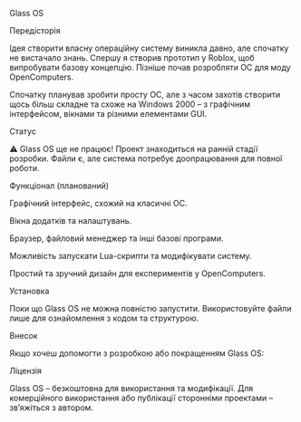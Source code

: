 Glass OS

Передісторія

Ідея створити власну операційну систему виникла давно, але спочатку не вистачало знань. Спершу я створив прототип у Roblox, щоб випробувати базову концепцію. Пізніше почав розробляти ОС для моду OpenComputers.

Спочатку планував зробити просту ОС, але з часом захотів створити щось більш складне та схоже на Windows 2000 – з графічним інтерфейсом, вікнами та різними елементами GUI.

Статус

⚠️ Glass OS ще не працює!
Проект знаходиться на ранній стадії розробки. Файли є, але система потребує доопрацювання для повної роботи.

Функціонал (планований)

Графічний інтерфейс, схожий на класичні ОС.

Вікна додатків та налаштувань.

Браузер, файловий менеджер та інші базові програми.

Можливість запускати Lua-скрипти та модифікувати систему.

Простий та зручний дизайн для експериментів у OpenComputers.

Установка

Поки що Glass OS не можна повністю запустити.
Використовуйте файли лише для ознайомлення з кодом та структурою.

Внесок

Якщо хочеш допомогти з розробкою або покращенням Glass OS:

Ліцензія

Glass OS – безкоштовна для використання та модифікації.
Для комерційного використання або публікації сторонніми проектами – зв’яжіться з автором.
